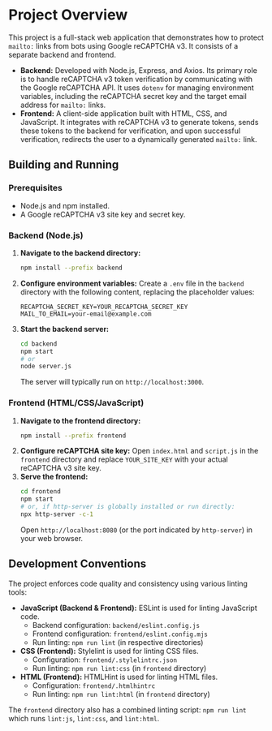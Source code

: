 # Project Overview

This project is a full-stack web application that demonstrates how to protect `mailto:` links from bots using Google reCAPTCHA v3. It consists of a separate backend and frontend.

*   **Backend:** Developed with Node.js, Express, and Axios. Its primary role is to handle reCAPTCHA v3 token verification by communicating with the Google reCAPTCHA API. It uses `dotenv` for managing environment variables, including the reCAPTCHA secret key and the target email address for `mailto:` links.
*   **Frontend:** A client-side application built with HTML, CSS, and JavaScript. It integrates with reCAPTCHA v3 to generate tokens, sends these tokens to the backend for verification, and upon successful verification, redirects the user to a dynamically generated `mailto:` link.

## Building and Running

### Prerequisites

*   Node.js and npm installed.
*   A Google reCAPTCHA v3 site key and secret key.

### Backend (Node.js)

1. **Navigate to the backend directory:**
    ```bash
    npm install --prefix backend
    ```
2. **Configure environment variables:**
    Create a `.env` file in the `backend` directory with the following content, replacing the placeholder values:
    ```
    RECAPTCHA_SECRET_KEY=YOUR_RECAPTCHA_SECRET_KEY
    MAIL_TO_EMAIL=your-email@example.com
    ```
3. **Start the backend server:**
    ```bash
    cd backend
    npm start
    # or
    node server.js
    ```
    The server will typically run on `http://localhost:3000`.

### Frontend (HTML/CSS/JavaScript)

1. **Navigate to the frontend directory:**
    ```bash
    npm install --prefix frontend
    ```
2. **Configure reCAPTCHA site key:**
    Open `index.html` and `script.js` in the `frontend` directory and replace `YOUR_SITE_KEY` with your actual reCAPTCHA v3 site key.
3. **Serve the frontend:**
    ```bash
   cd frontend
    npm start
    # or, if http-server is globally installed or run directly:
    npx http-server -c-1
    ```
    Open `http://localhost:8080` (or the port indicated by `http-server`) in your web browser.

## Development Conventions

The project enforces code quality and consistency using various linting tools:

*   **JavaScript (Backend & Frontend):** ESLint is used for linting JavaScript code.
    *   Backend configuration: `backend/eslint.config.js`
    *   Frontend configuration: `frontend/eslint.config.mjs`
    *   Run linting: `npm run lint` (in respective directories)
*   **CSS (Frontend):** Stylelint is used for linting CSS files.
    *   Configuration: `frontend/.stylelintrc.json`
    *   Run linting: `npm run lint:css` (in `frontend` directory)
*   **HTML (Frontend):** HTMLHint is used for linting HTML files.
    *   Configuration: `frontend/.htmlhintrc`
    *   Run linting: `npm run lint:html` (in `frontend` directory)

The `frontend` directory also has a combined linting script: `npm run lint` which runs `lint:js`, `lint:css`, and `lint:html`.
